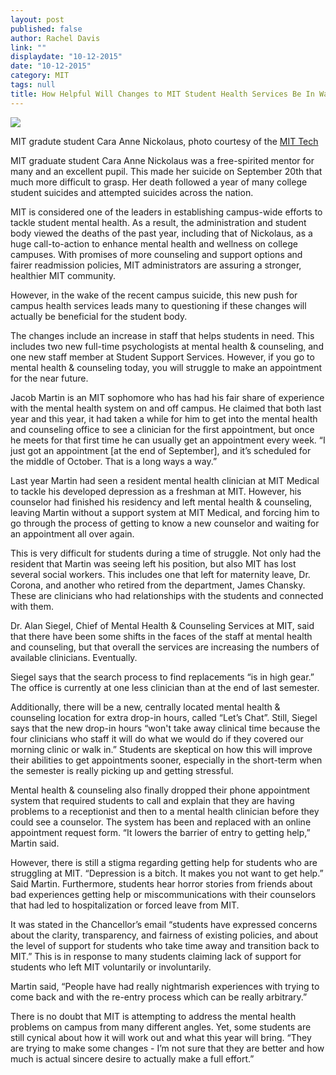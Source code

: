 ```yaml
---
layout: post
published: false
author: Rachel Davis
link: ""
displaydate: "10-12-2015"
date: "10-12-2015"
category: MIT
tags: null
title: How Helpful Will Changes to MIT Student Health Services Be In Wake of Recent Graduate Student Suicide
---
```






![](http://tech.mit.edu/V135/N23/graphics/thumb-lg-nickolaus.jpg)

MIT gradute student Cara Anne Nickolaus, photo courtesy of the [MIT Tech](http://tech.mit.edu/V135/N23/nickolaus.html)


MIT graduate student Cara Anne Nickolaus was a free-spirited mentor for many and an excellent pupil. This made her suicide on September 20th that much more difficult to grasp. Her death followed a year of many college student suicides and attempted suicides across the nation. 

MIT is considered one of the leaders in establishing campus-wide efforts to tackle student mental health.  As a result, the administration and student body viewed the deaths of the past year, including that of Nickolaus, as a huge call-to-action to enhance mental health and wellness on college campuses. With promises of more counseling and support options and fairer readmission policies, MIT administrators are assuring a stronger, healthier MIT community.  

However, in the wake of the recent campus suicide, this new push for campus health services leads many to questioning if these changes will actually be beneficial for the student body. 

The changes include an increase in staff that helps students in need. This includes two new full-time psychologists at mental health & counseling, and one new staff member at Student Support Services. However, if you go to mental health & counseling today, you will struggle to make an appointment for the near future.

Jacob Martin is an MIT sophomore who has had his fair share of experience with the mental health system on and off campus. He claimed that both last year and this year, it had taken a while for him to get into the mental health and counseling office to see a clinician for the first appointment, but once he meets for that first time he can usually get an appointment every week. “I just got an appointment [at the end of September], and it’s scheduled for the middle of October. That is a long ways a way.”

Last year Martin had seen a resident mental health clinician at MIT Medical to tackle his developed depression as a freshman at MIT. However, his counselor had finished his residency and left mental health & counseling, leaving Martin without a support system at MIT Medical, and forcing him to go through the process of getting to know a new counselor and waiting for an appointment all over again.

This is very difficult for students during a time of struggle. Not only had the resident that Martin was seeing left his position, but also MIT has lost several social workers. This includes one that left for maternity leave, Dr. Corona, and another who retired from the department, James Chansky. These are clinicians who had relationships with the students and connected with them. 

Dr. Alan Siegel, Chief of Mental Health & Counseling Services at MIT, said that there have been some shifts in the faces of the staff at mental health and counseling, but that overall the services are increasing the numbers of available clinicians. Eventually.

Siegel says that the search process to find replacements  “is in high gear.” The office is currently at one less clinician than at the end of last semester.

Additionally, there will be a new, centrally located mental health & counseling location for extra drop-in hours, called “Let’s Chat”. Still, Siegel says that the new drop-in hours “won't take away clinical time because the four clinicians who staff it will do what we would do if they covered our morning clinic or walk in.” Students are skeptical on how this will improve their abilities to get appointments sooner, especially in the short-term when the semester is really picking up and getting stressful.

Mental health & counseling also finally dropped their phone appointment system that required students to call and explain that they are having problems to a receptionist and then to a mental health clinician before they could see a counselor. The system has been and replaced with an online appointment request form. “It lowers the barrier of entry to getting help,” Martin said.

However, there is still a stigma regarding getting help for students who are struggling at MIT. “Depression is a bitch. It makes you not want to get help.” Said Martin. Furthermore, students hear horror stories from friends about bad experiences getting help or miscommunications with their counselors that had led to hospitalization or forced leave from MIT. 

It was stated in the Chancellor’s email “students have expressed concerns about the clarity, transparency, and fairness of existing policies, and about the level of support for students who take time away and transition back to MIT.” This is in response to many students claiming lack of support for students who left MIT voluntarily or involuntarily.

Martin said, “People have had really nightmarish experiences with trying to come back and with the re-entry process which can be really arbitrary.” 

There is no doubt that MIT is attempting to address the mental health problems on campus from many different angles. Yet, some students are still cynical about how it will work out and what this year will bring. “They are trying to make some changes - I’m not sure that they are better and how much is actual sincere desire to actually make a full effort.”
